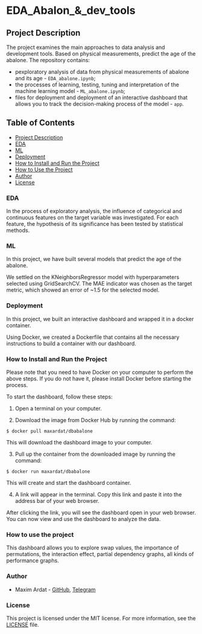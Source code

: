 # EDA_Abalon_&_dev_tools

## Project Description

The project examines the main approaches to data analysis and development tools. Based on physical measurements, predict the age of the abalone.
The repository contains:
- рexploratory analysis of data from physical measurements of abalone and its age - `EDA_abalone.ipynb`;
- the processes of learning, testing, tuning and interpretation of the machine learning model - `ML_abalone.ipynb`;
- files for deployment and deployment of an interactive dashboard that allows you to track the decision-making process of the model - `app`.

## Table of Contents

- [Project Description](#project-description)
- [EDA](#eda)
- [ML](#ml)
- [Deployment](#deployment)
- [How to Install and Run the Project](#how-to-install-and-run-the-project)
- [How to Use the Project](#how-to-use-the-project)
- [Author](#author)
- [License](#license)
### EDA
In the process of exploratory analysis, the influence of categorical and continuous features on the target variable was investigated. For each feature, the hypothesis of its significance has been tested by statistical methods.


### ML
In this project, we have built several models that predict the age of the abalone.

We settled on the KNeighborsRegressor model with hyperparameters selected using GridSearchCV. The MAE indicator was chosen as the target metric, which showed an error of ~1.5 for the selected model.

### Deployment
In this project, we built an interactive dashboard and wrapped it in a docker container.

Using Docker, we created a Dockerfile that contains all the necessary instructions to build a container with our dashboard.

### How to Install and Run the Project
Please note that you need to have Docker on your computer to perform the above steps. If you do not have it, please install Docker before starting the process.

To start the dashboard, follow these steps:

1. Open a terminal on your computer.

2. Download the image from Docker Hub by running the command:
```
$ docker pull maxardat/dbabalone
```
This will download the dashboard image to your computer.

3. Pull up the container from the downloaded image by running the command:
```
$ docker run maxardat/dbabalone
```
This will create and start the dashboard container.

4. A link will appear in the terminal. Copy this link and paste it into the address bar of your web browser.

After clicking the link, you will see the dashboard open in your web browser. You can now view and use the dashboard to analyze the data.

### How to use the project
This dashboard allows you to explore swap values, the importance of permutations, the interaction effect, partial dependency graphs, all kinds of performance graphs.

### Author
- Maxim Ardat - [GitHub](https://github.com/m-ardat), [Telegram](https://t.me/m_ardat)
### License
This project is licensed under the MIT license. For more information, see the [LICENSE](/LICENSE) file.
